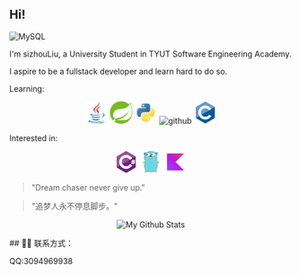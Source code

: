 ## Hi!

![MySQL](https://img.shields.io/badge/mysql-%2300f.svg?style=flat-square&logo=mysql&logoColor=white)

I'm sizhouLiu, a University Student in TYUT Software Engineering Academy.

I aspire to be a fullstack developer and learn hard to do so.

Learning:

<p align="center">
    <img src="https://raw.githubusercontent.com/devicons/devicon/master/icons/java/java-original.svg" alt="Java" width="40" height="40"/>
    <img src="https://raw.githubusercontent.com/devicons/devicon/master/icons/spring/spring-original.svg" alt="Spring" width="40" height="40"/>
    <img src="https://raw.githubusercontent.com/devicons/devicon/master/icons/python/python-original.svg" alt="python" width="40" height="40"/>
    <img alt="github" src="https://i.giphy.com/media/KzJkzjggfGN5Py6nkT/200.webp" width="100" title="github">
    <img src="https://raw.githubusercontent.com/devicons/devicon/1119b9f84c0290e0f0b38982099a2bd027a48bf1/icons/c/c-original.svg" alt="C" width="40" height="40">
</p>

Interested in:
<p align="center">
    <img src="https://raw.githubusercontent.com/devicons/devicon/master/icons/csharp/csharp-original.svg" alt="C#" width="40" height="40"/>
    <img src="https://raw.githubusercontent.com/devicons/devicon/1119b9f84c0290e0f0b38982099a2bd027a48bf1/icons/go/go-original.svg" alt="GO" width="40" height="40"/>
    <img src="https://raw.githubusercontent.com/devicons/devicon/1119b9f84c0290e0f0b38982099a2bd027a48bf1/icons/kotlin/kotlin-original.svg" alt="Kotlin" width="40" height="40">
</p>

> "Dream chaser never give up."

> "追梦人永不停息脚步。"

<p align="center">

<img align="center" alt="My Github Stats" src="https://github-readme-stats.vercel.app/api?username=ErickRen2023&count_private=true&show_icons=true&include_all_commits=true&show_owner=true&theme=material-palenight"/>

</p>
## 🤹‍♀️ 联系方式：

QQ:3094969938
